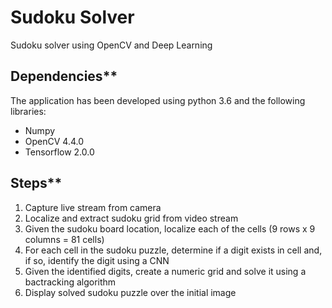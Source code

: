 # Sudoku Solver

Sudoku solver using OpenCV and Deep Learning


## Dependencies** <br>
The application has been developed using python 3.6 and the following libraries:
- Numpy
- OpenCV 4.4.0
- Tensorflow 2.0.0

## Steps**
1. Capture live stream from camera
2. Localize and extract sudoku grid from video stream
3. Given the sudoku board location, localize each of the cells (9 rows x 9 columns = 81 cells)
4. For each cell in the sudoku puzzle, determine if a digit exists in cell and, if so, identify the digit using a CNN
5. Given the identified digits, create a numeric grid and solve it using a bactracking algorithm
6. Display solved sudoku puzzle over the initial image




